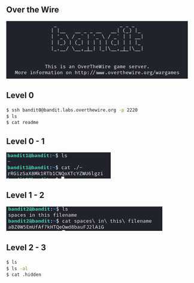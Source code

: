 ## Over the Wire

![alt text](image.png)




## Level 0

```bash
$ ssh bandit0@bandit.labs.overthewire.org -p 2220 
$ ls
$ cat readme
```

## Level 0 - 1

![alt text](image-1.png)



## Level 1 - 2
![alt text](image-2.png) 


## Level 2 - 3

```bash
$ ls
$ ls -al
$ cat .hidden
```
